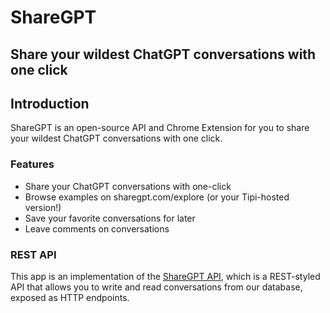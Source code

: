 # ShareGPT

## Share your wildest ChatGPT conversations with one click

## Introduction

ShareGPT is an open-source API and Chrome Extension for you to share your wildest ChatGPT conversations with one click.

### Features

- Share your ChatGPT conversations with one-click
- Browse examples on sharegpt.com/explore (or your Tipi-hosted version!)
- Save your favorite conversations for later
- Leave comments on conversations

### REST API

This app is an implementation of the [ShareGPT API](https://github.com/domeccleston/sharegpt?tab=readme-ov-file#rest-api), which is a REST-styled API that allows you to write and read conversations from our database, exposed as HTTP endpoints.
